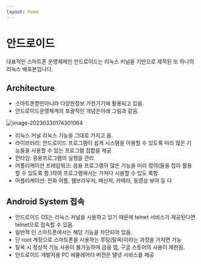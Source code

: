 ```yaml
---
layout: home
---
```


# 안드로이드
대표적인 스마트폰 운영체제인 안드로이드는 리눅스 커널을 기반으로 제작된 또 하나의 리눅스 배포본입니다.

## Architecture
* 스마트폰뿐만아니라 다양한정보 가전기기에 활용되고 있음.
* 안드로이드운영체계의 포괄적인 개념은아래 그림과 같음.



![image-20230330174301064](D:\jinydev\linux\src\prologue\img\image-20230330174301064.png)




* 리눅스 커널 리눅스 기능을 그대로 가지고 옴.
* 라이브러리: 안드로이드 프로그램이 쉽게 시스템을 이용할 수 있도록 미리
많은 기능들을 사용할 수 있는 프로그램 집합을 제공
* 런타임: 응용프로그램의 실행을 관리
* 어플리케이션 프레임워크: 응용 프로그램의 많은 기능을 미리 정의(들을 잡아 활용할 수 있도록 함.)하여 프로그램에서는 가져다 시용할 수 있도 록함.
* 어플리케이션: 전화 어플, 웹브라우저, 메신저, 카메라, 동영상 뷰어 등 다



## Android System 접속

* 안드로이드 OS는 리눅스 커널을 시용하고 있기 때문에 telnet 서비스가 제공된다면 telnet으로 접속할 수 있음.
*  일반적 인 스마트폰에서는 해당 기능을 차단되어 있음.
* 단 root 계정으로 스마트폰을 시용하는 루팅(탈옥)이라는 과정을 거치면 가능
* 탈옥 시 정상적 기능 사용이 불가능하며 금융 앱, 구글 스토어의 사용이 제한됨.
* 안드로이드 개발자용 PC 에뮬레어터 버전은 텔넷 서비스를 제공
